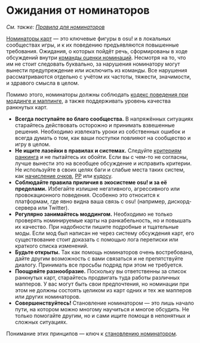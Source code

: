 # Ожидания от номинаторов

*См. также: [Правила для номинаторов](/wiki/People/The_Team/Beatmap_Nominators/Rules)*

[Номинаторы карт](/wiki/People/The_Team/Beatmap_Nominators) — это ключевые фигуры в osu! и в локальных сообществах игры, и к их поведению предъявляются повышенные требования. Ожидания, о которых пойдёт речь, сформированы в ходе обсуждений внутри [команды оценки номинаций](/wiki/People/The_Team/Nomination_Assessment_Team). Несмотря на то, что им не стоит следовать буквально, за нарушения номинатору могут вынести предупреждение или исключить из команды. Все нарушения рассматриваются отдельно с учётом их частоты, тяжести, значимости, и здравого смысла в целом.

Помимо этого, номинаторы должны соблюдать [кодекс поведения при моддинге и маппинге](/wiki/Rules/Code_of_Conduct_for_Modding_and_Mapping), а также поддерживать уровень качества ранкнутых карт.

- **Всегда поступайте во благо сообщества.** В напряжённых ситуациях старайтесь действовать осторожно и принимать взвешенные решения. Необходимо извлекать уроки из собственных ошибок и всегда думать о том, как ваши поступки повлияют на сообщество и игру в целом.
- **Не ищите лазейки в правилах и системах.** Следуйте [критериям ранкинга](/wiki/Ranking_Criteria) и не пытайтесь их обойти. Если вы с чем-то не согласны, лучше вынести это на всеобщее обсуждение и исправить критерии. Не используйте в своих целях баги и слабые места таких систем, как [начисление очков](/wiki/Gameplay/Score), [PP](/wiki/Performance_points) или [кудосу](/wiki/Modding/Kudosu).
- **Соблюдайте правила приличия в экосистеме osu! и за её пределами.** Избегайте излишне негативного, агрессивного или провокационного поведения. Особенно это относится к платформам, где явно видна ваша связь с osu! (например, дискорд-сервера или Twitter).
- **Регулярно занимайтесь моддингом.** Необходимо не только проверять номинируемые карты на ранкабельность, но и повышать их качество. При надобности пишите подробные и тщательные моды. Если мод был написан не через систему обсуждения карт, его существование стоит доказать с помощью лога переписки или краткого списка изменений.
- **Будьте открыты.** Так как помощь номинаторов очень востребована, дайте другим возможность с вами связаться и не препятствуйте диалогу. Принимать все просьбы подряд при этом не требуется.
- **Поощряйте разнообразие.** Поскольку вы ответственны за список ранкнутых карт, старайтесь продвигать туда работы различных мапперов. У вас могут быть свои предпочтения, но номинации при этом не должны состоять целиком из карт одних и тех же мапперов или других номинаторов.
- **Совершенствуйтесь!** Становление номинатором — это лишь начало пути, на котором можно многому научиться и многое обсудить. Не только помогайте другим, но и сами ищите помощи в непонятных и сложных ситуациях.

Понимание этих принципов — ключ к [становлению номинатором](/wiki/People/The_Team/Beatmap_Nominators/Becoming_a_Beatmap_Nominator).
